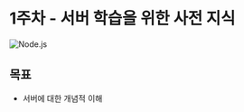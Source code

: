 # 1주차 - 서버 학습을 위한 사전 지식
![Node.js](https://user-images.githubusercontent.com/96606378/191730449-dda6d680-2277-45e4-bf03-227670252db3.png)
## 목표
* 서버에 대한 개념적 이해
